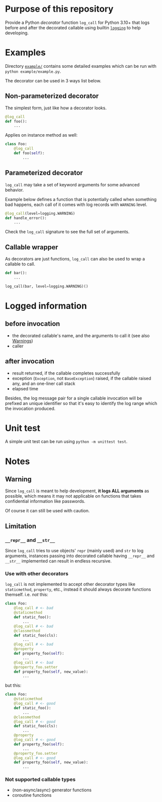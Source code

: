 # Purpose of this repository
Provide a Python *decorator* function `log_call` for Python 3.10+ that logs before and after the decorated callable
using builtin [`logging`](https://docs.python.org/3/library/logging.html) to help developing.

# Examples

Directory [`example/`](./example/) contains some detailed examples which can be run with `python example/example.py`.

The decorator can be used in 3 ways list below.

## Non-parameterized decorator
The simplest form, just like how a decorator looks.
```Python
@log_call
def foo():
    ...
```

Applies on instance method as well:
```Python
class Foo:
    @log_call
    def foo(self):
        ...
```

## Parameterized decorator
`log_call` may take a set of keyword arguments for some advanced behavior.

Example below defines a function that is potentially called when something bad happens,
each call of it comes with log records with `WARNING` level.
```Python
@log_call(level=logging.WARNING)
def handle_error():
    ...
```

Check the `log_call` signature to see the full set of arguments.

## Callable wrapper
As decorators are just functions, `log_call` can also be used to wrap a callable to call.
```Python
def bar():
    ...

log_call(bar, level=logging.WARNING)()
```

# Logged information

## before invocation
- the decorated callable's name, and the arguments to call it (see also [Warnings](#warning))
- caller

## after invocation
- result returned, if the callable completes successfully
- exception (`Exception`, not `BaseException`) raised, if the callable raised any, and an one-liner call stack
- elapsed time

Besides, the log message pair for a single callable invocation will be prefixed an unique identifier
so that it's easy to identify the log range which the invocation produced.

# Unit test
A simple unit test can be run using `python -m unittest test`.

# Notes

## Warning
Since `log_call` is meant to help development, **it logs ALL arguments** as possible,
which means it may not applicable on functions that takes confidential information like passwords.

Of course it can still be used with caution.

## Limitation

### `__repr__` and `__str__`
Since `log_call` tries to use objects' `repr` (mainly used) and `str` to log arguments,
instances passing into decorated callable having `__repr__` and `__str__` implemented
can result in endless recursive.

### Use with other decorators
`log_call` is not implemented to accept other decorator types like `staticmethod`, `property`, etc.,
instead it should always decorate functions themself.
i.e. *not* this:
```Python
class Foo:
    @log_call # <- bad
    @staticmethod
    def static_foo():
        ...
    @log_call # <- bad
    @classmethod
    def static_foo(cls):
        ...
    @log_call # <- bad
    @property
    def property_foo(self):
        ...
    @log_call # <- bad
    @property_foo.setter
    def property_foo(self, new_value):
        ...
```

but this:
```Python
class Foo:
    @staticmethod
    @log_call # <- good
    def static_foo():
        ...
    @classmethod
    @log_call # <- good
    def static_foo(cls):
        ...
    @property
    @log_call # <- good
    def property_foo(self):
        ...
    @property_foo.setter
    @log_call # <- good
    def property_foo(self, new_value):
        ...
```

### Not supported callable types
- (non-async/async) generator functions
- coroutine functions
